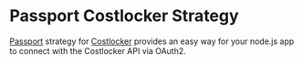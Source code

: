 # Passport Costlocker Strategy

[Passport](http://www.passportjs.org/) strategy for [Costlocker](https://costlocker.com/) provides an easy way for your node.js app to connect with the Costlocker API via OAuth2.
